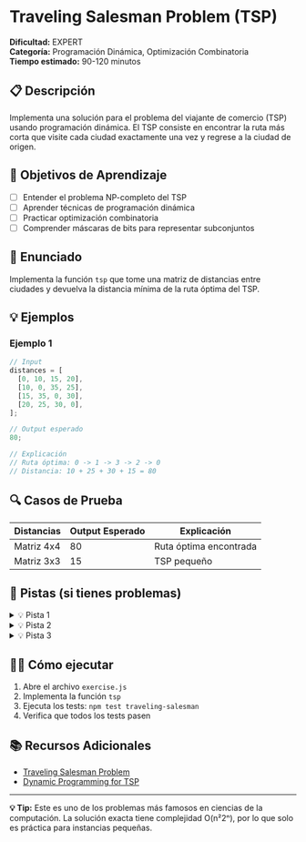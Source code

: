 # Traveling Salesman Problem (TSP)

**Dificultad:** EXPERT  
**Categoría:** Programación Dinámica, Optimización Combinatoria  
**Tiempo estimado:** 90-120 minutos

## 📋 Descripción

Implementa una solución para el problema del viajante de comercio (TSP) usando programación dinámica. El TSP consiste en encontrar la ruta más corta que visite cada ciudad exactamente una vez y regrese a la ciudad de origen.

## 🎯 Objetivos de Aprendizaje

- [ ] Entender el problema NP-completo del TSP
- [ ] Aprender técnicas de programación dinámica
- [ ] Practicar optimización combinatoria
- [ ] Comprender máscaras de bits para representar subconjuntos

## 📝 Enunciado

Implementa la función `tsp` que tome una matriz de distancias entre ciudades y devuelva la distancia mínima de la ruta óptima del TSP.

## 💡 Ejemplos

### Ejemplo 1

```javascript
// Input
distances = [
  [0, 10, 15, 20],
  [10, 0, 35, 25],
  [15, 35, 0, 30],
  [20, 25, 30, 0],
];

// Output esperado
80;

// Explicación
// Ruta óptima: 0 -> 1 -> 3 -> 2 -> 0
// Distancia: 10 + 25 + 30 + 15 = 80
```

## 🔍 Casos de Prueba

| Distancias | Output Esperado | Explicación            |
| ---------- | --------------- | ---------------------- |
| Matriz 4x4 | 80              | Ruta óptima encontrada |
| Matriz 3x3 | 15              | TSP pequeño            |

## 🧠 Pistas (si tienes problemas)

<details>
<summary>💡 Pista 1</summary>

Usa programación dinámica con estado (nodo_actual, conjunto_visitado).

</details>

<details>
<summary>💡 Pista 2</summary>

Representa el conjunto de ciudades visitadas usando máscaras de bits.

</details>

<details>
<summary>💡 Pista 3</summary>

Para cada subconjunto de ciudades, encuentra el costo mínimo visitando todas y regresando al origen.

</details>

## 🏃‍♂️ Cómo ejecutar

1. Abre el archivo `exercise.js`
2. Implementa la función `tsp`
3. Ejecuta los tests: `npm test traveling-salesman`
4. Verifica que todos los tests pasen

## 📚 Recursos Adicionales

- [Traveling Salesman Problem](https://en.wikipedia.org/wiki/Traveling_salesman_problem)
- [Dynamic Programming for TSP](https://www.geeksforgeeks.org/traveling-salesman-problem-using-dynamic-programming/)

---

**💡 Tip:** Este es uno de los problemas más famosos en ciencias de la computación. La solución exacta tiene complejidad O(n²2ⁿ), por lo que solo es práctica para instancias pequeñas.
